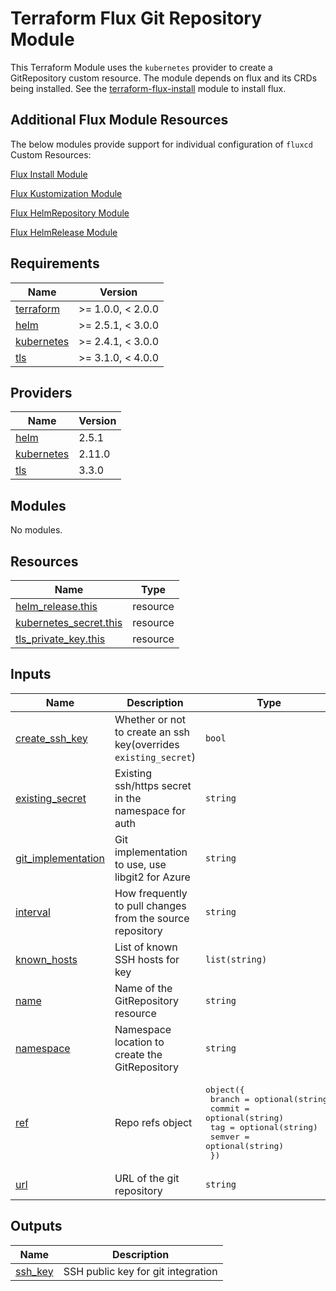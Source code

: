 # Terraform Flux Git Repository Module

This Terraform Module uses the `kubernetes` provider to create a GitRepository custom resource. The module depends on flux and its CRDs being installed. See the [terraform-flux-install](https://registry.terraform.io/modules/OmniTeqSource/install/flux/latest) module to install flux.

## Additional Flux Module Resources

The below modules provide support for individual configuration of `fluxcd` Custom Resources:

[Flux Install Module](https://registry.terraform.io/modules/OmniTeqSource/install/flux/latest)

[Flux Kustomization Module](https://registry.terraform.io/modules/OmniTeqSource/kustomization/flux/latest)

[Flux HelmRepository Module](https://registry.terraform.io/modules/OmniTeqSource/helm-repository/flux/latest)

[Flux HelmRelease Module](https://registry.terraform.io/modules/OmniTeqSource/helm-release/flux/latest)

<!-- BEGIN_TF_DOCS -->
## Requirements

| Name | Version |
|------|---------|
| <a name="requirement_terraform"></a> [terraform](#requirement\_terraform) | >= 1.0.0, < 2.0.0 |
| <a name="requirement_helm"></a> [helm](#requirement\_helm) | >= 2.5.1, < 3.0.0 |
| <a name="requirement_kubernetes"></a> [kubernetes](#requirement\_kubernetes) | >= 2.4.1, < 3.0.0 |
| <a name="requirement_tls"></a> [tls](#requirement\_tls) | >= 3.1.0, < 4.0.0 |

## Providers

| Name | Version |
|------|---------|
| <a name="provider_helm"></a> [helm](#provider\_helm) | 2.5.1 |
| <a name="provider_kubernetes"></a> [kubernetes](#provider\_kubernetes) | 2.11.0 |
| <a name="provider_tls"></a> [tls](#provider\_tls) | 3.3.0 |

## Modules

No modules.

## Resources

| Name | Type |
|------|------|
| [helm_release.this](https://registry.terraform.io/providers/hashicorp/helm/latest/docs/resources/release) | resource |
| [kubernetes_secret.this](https://registry.terraform.io/providers/hashicorp/kubernetes/latest/docs/resources/secret) | resource |
| [tls_private_key.this](https://registry.terraform.io/providers/hashicorp/tls/latest/docs/resources/private_key) | resource |

## Inputs

| Name | Description | Type | Default | Required |
|------|-------------|------|---------|:--------:|
| <a name="input_create_ssh_key"></a> [create\_ssh\_key](#input\_create\_ssh\_key) | Whether or not to create an ssh key(overrides `existing_secret`) | `bool` | `false` | no |
| <a name="input_existing_secret"></a> [existing\_secret](#input\_existing\_secret) | Existing ssh/https secret in the namespace for auth | `string` | `null` | no |
| <a name="input_git_implementation"></a> [git\_implementation](#input\_git\_implementation) | Git implementation to use, use libgit2 for Azure | `string` | `"go-git"` | no |
| <a name="input_interval"></a> [interval](#input\_interval) | How frequently to pull changes from the source repository | `string` | `"1m0s"` | no |
| <a name="input_known_hosts"></a> [known\_hosts](#input\_known\_hosts) | List of known SSH hosts for key | `list(string)` | `[]` | no |
| <a name="input_name"></a> [name](#input\_name) | Name of the GitRepository resource | `string` | n/a | yes |
| <a name="input_namespace"></a> [namespace](#input\_namespace) | Namespace location to create the GitRepository | `string` | `"flux-system"` | no |
| <a name="input_ref"></a> [ref](#input\_ref) | Repo refs object | <pre>object({<br>    branch = optional(string)<br>    commit = optional(string)<br>    tag    = optional(string)<br>    semver = optional(string)<br>  })</pre> | `{}` | no |
| <a name="input_url"></a> [url](#input\_url) | URL of the git repository | `string` | n/a | yes |

## Outputs

| Name | Description |
|------|-------------|
| <a name="output_ssh_key"></a> [ssh\_key](#output\_ssh\_key) | SSH public key for git integration |
<!-- END_TF_DOCS -->
